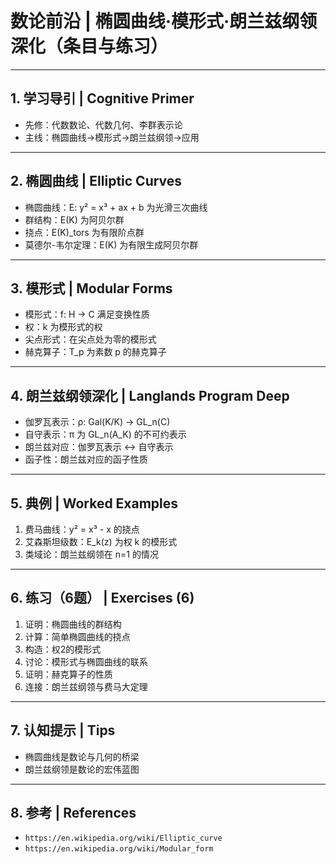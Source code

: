 # 数论前沿 | 椭圆曲线·模形式·朗兰兹纲领深化（条目与练习）

---

## 1. 学习导引 | Cognitive Primer

- 先修：代数数论、代数几何、李群表示论
- 主线：椭圆曲线→模形式→朗兰兹纲领→应用

---

## 2. 椭圆曲线 | Elliptic Curves

- 椭圆曲线：E: y² = x³ + ax + b 为光滑三次曲线
- 群结构：E(K) 为阿贝尔群
- 挠点：E(K)_tors 为有限阶点群
- 莫德尔-韦尔定理：E(K) 为有限生成阿贝尔群

---

## 3. 模形式 | Modular Forms

- 模形式：f: H → C 满足变换性质
- 权：k 为模形式的权
- 尖点形式：在尖点处为零的模形式
- 赫克算子：T_p 为素数 p 的赫克算子

---

## 4. 朗兰兹纲领深化 | Langlands Program Deep

- 伽罗瓦表示：ρ: Gal(K/K) → GL_n(C)
- 自守表示：π 为 GL_n(A_K) 的不可约表示
- 朗兰兹对应：伽罗瓦表示 ↔ 自守表示
- 函子性：朗兰兹对应的函子性质

---

## 5. 典例 | Worked Examples

1) 费马曲线：y² = x³ - x 的挠点
2) 艾森斯坦级数：E_k(z) 为权 k 的模形式
3) 类域论：朗兰兹纲领在 n=1 的情况

---

## 6. 练习（6题） | Exercises (6)

1) 证明：椭圆曲线的群结构
2) 计算：简单椭圆曲线的挠点
3) 构造：权2的模形式
4) 讨论：模形式与椭圆曲线的联系
5) 证明：赫克算子的性质
6) 连接：朗兰兹纲领与费马大定理

---

## 7. 认知提示 | Tips

- 椭圆曲线是数论与几何的桥梁
- 朗兰兹纲领是数论的宏伟蓝图

---

## 8. 参考 | References

- `https://en.wikipedia.org/wiki/Elliptic_curve`
- `https://en.wikipedia.org/wiki/Modular_form`
